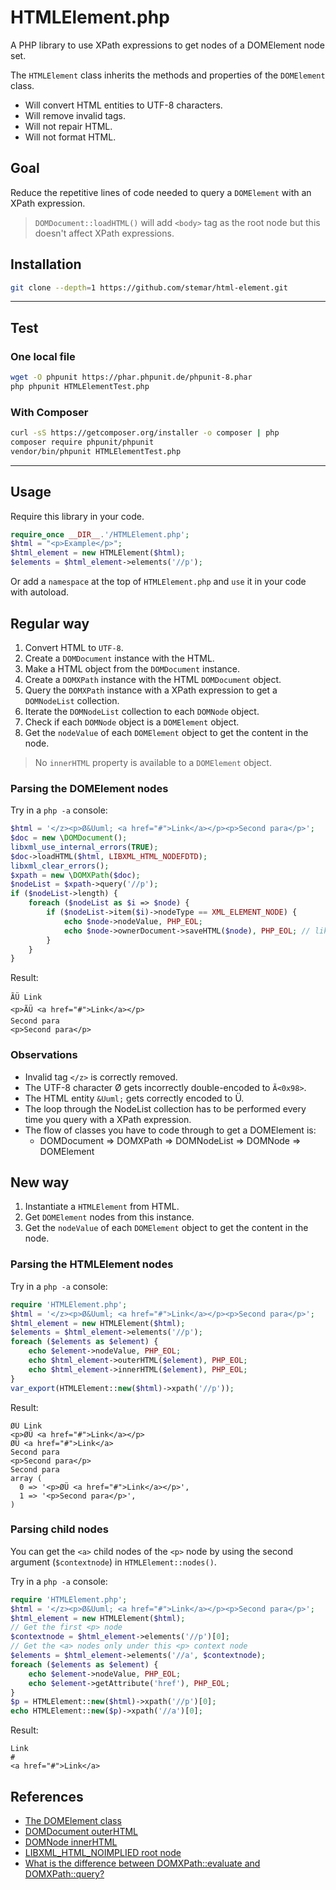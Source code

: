 # HTMLElement.php

A PHP library to use XPath expressions to get nodes of a DOMElement node set.

The `HTMLElement` class inherits the methods and properties of the `DOMElement` class.

* Will convert HTML entities to UTF-8 characters.
* Will remove invalid tags.
* Will not repair HTML.
* Will not format HTML.

## Goal

Reduce the repetitive lines of code needed to query a `DOMElement` with an XPath expression.

> `DOMDocument::loadHTML()` will add `<body>` tag as the root node
> but this doesn't affect XPath expressions.

## Installation

```bash
git clone --depth=1 https://github.com/stemar/html-element.git
```

---

## Test

### One local file

```bash
wget -O phpunit https://phar.phpunit.de/phpunit-8.phar
php phpunit HTMLElementTest.php
```

### With Composer

```bash
curl -sS https://getcomposer.org/installer -o composer | php
composer require phpunit/phpunit
vendor/bin/phpunit HTMLElementTest.php
```

---

## Usage

Require this library in your code.

```php
require_once __DIR__.'/HTMLElement.php';
$html = "<p>Example</p>";
$html_element = new HTMLElement($html);
$elements = $html_element->elements('//p');
```

Or add a `namespace` at the top of `HTMLElement.php` and `use` it in your code with autoload.

## Regular way

1. Convert HTML to `UTF-8`.
2. Create a `DOMDocument` instance with the HTML.
3. Make a HTML object from the `DOMDocument` instance.
4. Create a `DOMXPath` instance with the HTML `DOMDocument` object.
5. Query the `DOMXPath` instance with a XPath expression to get a `DOMNodeList` collection.
6. Iterate the `DOMNodeList` collection to each `DOMNode` object.
7. Check if each `DOMNode` object is a `DOMElement` object.
8. Get the `nodeValue` of each `DOMElement` object to get the content in the node.

> No `innerHTML` property is available to a `DOMElement` object.

### Parsing the DOMElement nodes

Try in a `php -a` console:

```php
$html = '</z><p>Ø&Uuml; <a href="#">Link</a></p><p>Second para</p>';
$doc = new \DOMDocument();
libxml_use_internal_errors(TRUE);
$doc->loadHTML($html, LIBXML_HTML_NODEFDTD);
libxml_clear_errors();
$xpath = new \DOMXPath($doc);
$nodeList = $xpath->query('//p');
if ($nodeList->length) {
    foreach ($nodeList as $i => $node) {
        if ($nodeList->item($i)->nodeType == XML_ELEMENT_NODE) {
            echo $node->nodeValue, PHP_EOL;
            echo $node->ownerDocument->saveHTML($node), PHP_EOL; // like outerHTML
        }
    }
}
```

Result:

```console
ÃÜ Link
<p>ÃÜ <a href="#">Link</a></p>
Second para
<p>Second para</p>
```

### Observations

- Invalid tag `</z>` is correctly removed.
- The UTF-8 character Ø gets incorrectly double-encoded to `Ã<0x98>`.
- The HTML entity `&Uuml;` gets correctly encoded to Ü.
- The loop through the NodeList collection has to be performed every time you query with a XPath expression.
- The flow of classes you have to code through to get a DOMElement is:
    - DOMDocument => DOMXPath => DOMNodeList => DOMNode => DOMElement

## New way

1. Instantiate a `HTMLElement` from HTML.
2. Get `DOMElement` nodes from this instance.
3. Get the `nodeValue` of each `DOMElement` object to get the content in the node.

### Parsing the HTMLElement nodes

Try in a `php -a` console:

```php
require 'HTMLElement.php';
$html = '</z><p>Ø&Uuml; <a href="#">Link</a></p><p>Second para</p>';
$html_element = new HTMLElement($html);
$elements = $html_element->elements('//p');
foreach ($elements as $element) {
    echo $element->nodeValue, PHP_EOL;
    echo $html_element->outerHTML($element), PHP_EOL;
    echo $html_element->innerHTML($element), PHP_EOL;
}
var_export(HTMLElement::new($html)->xpath('//p'));
```

Result:

```console
ØÜ Link
<p>ØÜ <a href="#">Link</a></p>
ØÜ <a href="#">Link</a>
Second para
<p>Second para</p>
Second para
array (
  0 => '<p>ØÜ <a href="#">Link</a></p>',
  1 => '<p>Second para</p>',
)
```

### Parsing child nodes

You can get the `<a>` child nodes of the `<p>` node by using the second argument (`$contextnode`) in `HTMLElement::nodes()`.

Try in a `php -a` console:

```php
require 'HTMLElement.php';
$html = '</z><p>Ø&Uuml; <a href="#">Link</a></p><p>Second para</p>';
$html_element = new HTMLElement($html);
// Get the first <p> node
$contextnode = $html_element->elements('//p')[0];
// Get the <a> nodes only under this <p> context node
$elements = $html_element->elements('//a', $contextnode);
foreach ($elements as $element) {
    echo $element->nodeValue, PHP_EOL;
    echo $element->getAttribute('href'), PHP_EOL;
}
$p = HTMLElement::new($html)->xpath('//p')[0];
echo HTMLElement::new($p)->xpath('//a')[0];
```

Result:

```console
Link
#
<a href="#">Link</a>
```

## References

- [The DOMElement class](https://www.php.net/manual/en/class.domelement.php)
- [DOMDocument outerHTML](https://stackoverflow.com/a/21382265)
- [DOMNode innerHTML](https://stackoverflow.com/a/39193507)
- [LIBXML_HTML_NOIMPLIED root node](https://stackoverflow.com/a/36547335)
- [What is the difference between DOMXPath::evaluate and DOMXPath::query?](https://stackoverflow.com/q/23793816)
